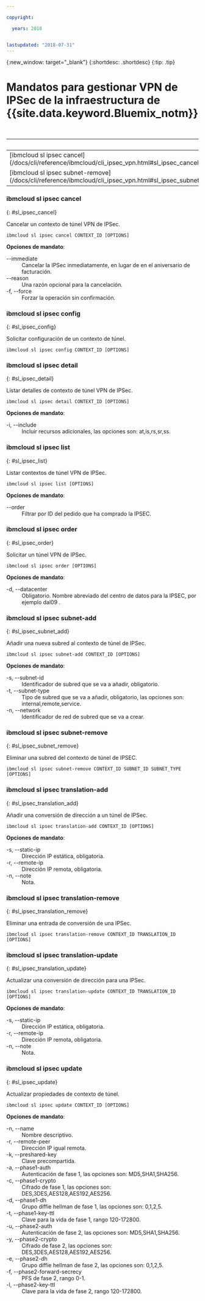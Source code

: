 ```yaml
---

copyright:

  years: 2018


lastupdated: "2018-07-31"
---
```


{:new_window: target="_blank"}
{:shortdesc: .shortdesc}
{:tip: .tip}

# Mandatos para gestionar VPN de IPSec de la infraestructura de {{site.data.keyword.Bluemix_notm}}

<table summary="Mandatos de infraestructura generales de {{site.data.keyword.Bluemix_notm}} ordenados alfabéticamente que tienen enlaces que le proporcionan más información del mandato">

<caption>Tabla 1. Mandatos VPN de IPSec de la infraestructura de {{site.data.keyword.Bluemix_notm}}</caption>
 <thead>
 <th colspan="6">Mandatos VPN de IPSec de la infraestructura de {{site.data.keyword.Bluemix_notm}}</th>
 </thead>
 <tbody>
 <tr>
 <td>[ibmcloud sl ipsec cancel](/docs/cli/reference/ibmcloud/cli_ipsec_vpn.html#sl_ipsec_cancel)</td>
 <td>[ibmcloud sl ipsec config](/docs/cli/reference/ibmcloud/cli_ipsec_vpn.html#sl_ipsec_config)</td>
 <td>[ibmcloud sl ipsec detail](/docs/cli/reference/ibmcloud/cli_ipsec_vpn.html#sl_ipsec_detail)</td>
 <td>[ibmcloud sl ipsec list](/docs/cli/reference/ibmcloud/cli_ipsec_vpn.html#sl_ipsec_list)</td>
 <td>[ibmcloud sl ipsec order](/docs/cli/reference/ibmcloud/cli_ipsec_vpn.html#sl_ipsec_order)</td>
 <td>[ibmcloud sl ipsec subnet-add](/docs/cli/reference/ibmcloud/cli_ipsec_vpn.html#sl_ipsec_subnet_add)</td>
 </tr>
 <tr>
 <td>[ibmcloud sl ipsec subnet-remove](/docs/cli/reference/ibmcloud/cli_ipsec_vpn.html#sl_ipsec_subnet_remove)</td>
 <td>[ibmcloud sl ipsec translation-add](/docs/cli/reference/ibmcloud/cli_ipsec_vpn.html#sl_ipsec_translation_add)</td>
 <td>[ibmcloud sl ipsec translation-remove](/docs/cli/reference/ibmcloud/cli_ipsec_vpn.html#sl_ipsec_translation_remove)</td>
 <td>[ibmcloud sl ipsec translation-update](/docs/cli/reference/ibmcloud/cli_ipsec_vpn.html#sl_ipsec_translation_update)</td>
 <td>[ibmcloud sl ipsec update](/docs/cli/reference/ibmcloud/cli_ipsec_vpn.html#sl_ipsec_update)</td>
 </tr>
   </tbody>
 </table>

 ### ibmcloud sl ipsec cancel
{: #sl_ipsec_cancel}

Cancelar un contexto de túnel VPN de IPSec.
```
ibmcloud sl ipsec cancel CONTEXT_ID [OPTIONS]
```

<strong>Opciones de mandato</strong>:
<dl>
<dt>--immediate</dt>
<dd>Cancelar la IPSec inmediatamente, en lugar de en el aniversario de facturación.</dd>
<dt>--reason</dt>
<dd>Una razón opcional para la cancelación.</dd>
<dt>-f, --force</dt>
<dd>Forzar la operación sin confirmación.</dd>
</dl>

### ibmcloud sl ipsec config
{: #sl_ipsec_config}

Solicitar configuración de un contexto de túnel.
```
ibmcloud sl ipsec config CONTEXT_ID [OPTIONS]
```

### ibmcloud sl ipsec detail
{: #sl_ipsec_detail}

Listar detalles de contexto de túnel VPN de IPSec.
```
ibmcloud sl ipsec detail CONTEXT_ID [OPTIONS]
```

<strong>Opciones de mandato</strong>:
<dl>
<dt>-i, --include</dt>
<dd>Incluir recursos adicionales, las opciones son: at,is,rs,sr,ss.</dd>
</dl>

### ibmcloud sl ipsec list
{: #sl_ipsec_list}

Listar contextos de túnel VPN de IPSec.
```
ibmcloud sl ipsec list [OPTIONS]
```

<strong>Opciones de mandato</strong>:
<dl>
<dt>--order</dt>
<dd>Filtrar por ID del pedido que ha comprado la IPSEC.</dd>
</dl>

### ibmcloud sl ipsec order
{: #sl_ipsec_order}

Solicitar un túnel VPN de IPSec.
```
ibmcloud sl ipsec order [OPTIONS]
```

<strong>Opciones de mandato</strong>:
<dl>
<dt>-d, --datacenter</dt>
<dd>Obligatorio. Nombre abreviado del centro de datos para la IPSEC, por ejemplo dal09 .</dd>
</dl>

### ibmcloud sl ipsec subnet-add
{: #sl_ipsec_subnet_add}

Añadir una nueva subred al contexto de túnel de IPSec.
```
ibmcloud sl ipsec subnet-add CONTEXT_ID [OPTIONS]
```

<strong>Opciones de mandato</strong>:
<dl>
<dt>-s, --subnet-id</dt>
<dd>Identificador de subred que se va a añadir, obligatorio.</dd>
<dt>-t, --subnet-type</dt>
<dd>Tipo de subred que se va a añadir, obligatorio, las opciones son: internal,remote,service.</dd>
<dt>-n, --network</dt>
<dd>Identificador de red de subred que se va a crear.</dd>
</dl>

### ibmcloud sl ipsec subnet-remove
{: #sl_ipsec_subnet_remove}

Eliminar una subred del contexto de túnel de IPSEC.
```
ibmcloud sl ipsec subnet-remove CONTEXT_ID SUBNET_ID SUBNET_TYPE [OPTIONS]
```

### ibmcloud sl ipsec translation-add
{: #sl_ipsec_translation_add}

Añadir una conversión de dirección a un túnel de IPSec.
```
ibmcloud sl ipsec translation-add CONTEXT_ID [OPTIONS]
```

<strong>Opciones de mandato</strong>:
<dl>
<dt>-s, --static-ip</dt>
<dd>Dirección IP estática, obligatoria.</dd>
<dt>-r, --remote-ip</dt>
<dd>Dirección IP remota, obligatoria.</dd>
<dt>-n, --note</dt>
<dd>Nota.</dd>
</dl>

### ibmcloud sl ipsec translation-remove
{: #sl_ipsec_translation_remove}

Eliminar una entrada de conversión de una IPSec.
```
ibmcloud sl ipsec translation-remove CONTEXT_ID TRANSLATION_ID [OPTIONS]
```

### ibmcloud sl ipsec translation-update
{: #sl_ipsec_translation_update}

Actualizar una conversión de dirección para una IPSec.
```
ibmcloud sl ipsec translation-update CONTEXT_ID TRANSLATION_ID [OPTIONS]
```

<strong>Opciones de mandato</strong>:
<dl>
<dt>-s, --static-ip</dt>
<dd>Dirección IP estática, obligatoria.</dd>
<dt>-r, --remote-ip</dt>
<dd>Dirección IP remota, obligatoria.</dd>
<dt>-n, --note</dt>
<dd>Nota.</dd>
</dl>

### ibmcloud sl ipsec update
{: #sl_ipsec_update}

Actualizar propiedades de contexto de túnel.
```
ibmcloud sl ipsec update CONTEXT_ID [OPTIONS]
```

<strong>Opciones de mandato</strong>:
<dl>
<dt>-n, --name</dt>
<dd>Nombre descriptivo.</dd>
<dt>-r, --remote-peer</dt>
<dd>Dirección IP igual remota.</dd>
<dt>-k, --preshared-key</dt>
<dd>Clave precompartida.</dd>
<dt>-a, --phase1-auth</dt>
<dd>Autenticación de fase 1, las opciones son: MD5,SHA1,SHA256.</dd>
<dt>-c, --phase1-crypto</dt>
<dd>Cifrado de fase 1, las opciones son: DES,3DES,AES128,AES192,AES256.</dd>
<dt>-d, --phase1-dh</dt>
<dd>Grupo diffie hellman de fase 1, las opciones son: 0,1,2,5.</dd>
<dt>-t, --phase1-key-ttl</dt>
<dd>Clave para la vida de fase 1, rango 120-172800.</dd>
<dt>-u, --phase2-auth</dt>
<dd>Autenticación de fase 2, las opciones son: MD5,SHA1,SHA256.</dd>
<dt>-y, --phase2-crypto</dt>
<dd>Cifrado de fase 2, las opciones son: DES,3DES,AES128,AES192,AES256.</dd>
<dt>-e, --phase2-dh</dt>
<dd>Grupo diffie hellman de fase 2, las opciones son: 0,1,2,5.</dd>
<dt>-f, --phase2-forward-secrecy</dt>
<dd>PFS de fase 2, rango 0-1.</dd>
<dt>-l, --phase2-key-ttl</dt>
<dd>Clave para la vida de fase 2, rango 120-172800.</dd>
</dl>
